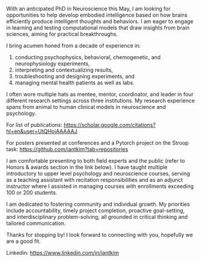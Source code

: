 
With an anticipated PhD in Neuroscience this May, I am looking for opportunities to help develop embodied intelligence based on how brains efficiently produce intelligent thoughts and behaviors. I am eager to engage in learning and testing computational models that draw insights from brain sciences, aiming for practical breakthroughs.

I bring acumen honed from a decade of experience in: 

1) conducting psychophysics, behavioral, chemogenetic, and neurophysiology experiments, 
2) interpreting and contextualizing results, 
3) troubleshooting and designing experiments, and 
4) managing mental health patients as well as labs. 

I often wore multiple hats as mentee, mentor, coordinator, and leader in four different research settings across three institutions. My research experience spans from animal to human clinical models in neuroscience and psychology. 

For list of publications: 
https://scholar.google.com/citations?hl=en&user=UtQHojAAAAAJ 

For posters presented at conferences and a Pytorch project on the Stroop task: 
https://github.com/iantkim?tab=repositories

I am comfortable presenting to both field experts and the public (refer to Honors & awards section in the link below). I have taught multiple introductory to upper level psychology and neuroscience courses, serving as a teaching assistant with recitation responsibilities and as an adjunct instructor where I assisted in managing courses with enrollments exceeding 100 or 200 students. 

I am dedicated to fostering community and individual growth. My priorities include accountability, timely project completion, proactive goal-setting, and interdisciplinary problem-solving, all grounded in critical thinking and tailored communication.

Thanks for stopping by! I look forward to connecting with you, hopefully we are a good fit.

Linkedin: https://www.linkedin.com/in/iantkim
<br />




